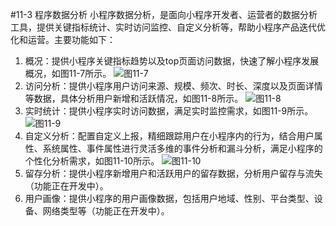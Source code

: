 #11-3 程序数据分析
小程序数据分析，是面向小程序开发者、运营者的数据分析工具，提供关键指标统计、实时访问监控、自定义分析等，帮助小程序产品迭代优化和运营。主要功能如下：
1. 概况：提供小程序关键指标趋势以及top页面访问数据，快速了解小程序发展概况，如图11-7所示。
![](/assets/图11-7.png)图11-7
2. 访问分析：提供小程序用户访问来源、规模、频次、时长、深度以及页面详情等数据，具体分析用户新增和活跃情况，如图11-8所示。
![](/assets/图11-8.png)图11-8
3. 实时统计：提供小程序实时访问数据，满足实时监控需求，如图11-9所示。
![](/assets/图11-9.png)图11-9
4. 自定义分析：配置自定义上报，精细跟踪用户在小程序内的行为，结合用户属性、系统属性、事件属性进行灵活多维的事件分析和漏斗分析，满足小程序的个性化分析需求，如图11-10所示。
![](/assets/图11-10.png)图11-10
5. 留存分析：提供小程序新增用户和活跃用户的留存数据，分析用户留存与流失（功能正在开发中）。
6. 用户画像：提供小程序的用户画像数据，包括用户地域、性别、平台类型、设备、网络类型等（功能正在开发中）。